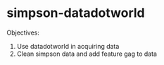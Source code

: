 # simpson-datadotworld
Objectives:
1. Use datadotworld in acquiring data
2. Clean simpson data and add feature gag to data
